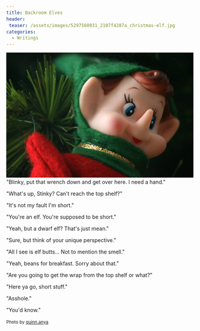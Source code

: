 ```yaml
---
title: Backroom Elves
header:
 teaser: /assets/images/5297560931_2107f4287a_christmas-elf.jpg
categories:
  - Writings
---
```

<img src="/assets/images/5297560931_2107f4287a_christmas-elf.jpg">"Blinky, put that wrench down and get over here. I need a hand."

"What's up, Stinky? Can't reach the top shelf?"

"It's not my fault I'm short."

"You're an elf. You're supposed to be short."

"Yeah, but a dwarf elf? That's just mean."

"Sure, but think of your unique perspective."

"All I see is elf butts... Not to mention the smell."

"Yeah, beans for breakfast. Sorry about that."

"Are you going to get the wrap from the top shelf or what?"

"Here ya go, short stuff."

"Asshole."

"You'd know."

<small>Photo by <a href="http://www.flickr.com/photos/53326337@N00/5297560931">quinn.anya</a></small>
